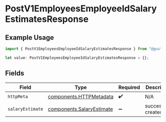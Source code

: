 # PostV1EmployeesEmployeeIdSalaryEstimatesResponse

## Example Usage

```typescript
import { PostV1EmployeesEmployeeIdSalaryEstimatesResponse } from "@gusto/embedded-api/models/operations/postv1employeesemployeeidsalaryestimates.js";

let value: PostV1EmployeesEmployeeIdSalaryEstimatesResponse = {};
```

## Fields

| Field                                                                  | Type                                                                   | Required                                                               | Description                                                            |
| ---------------------------------------------------------------------- | ---------------------------------------------------------------------- | ---------------------------------------------------------------------- | ---------------------------------------------------------------------- |
| `httpMeta`                                                             | [components.HTTPMetadata](../../models/components/httpmetadata.md)     | :heavy_check_mark:                                                     | N/A                                                                    |
| `salaryEstimate`                                                       | [components.SalaryEstimate](../../models/components/salaryestimate.md) | :heavy_minus_sign:                                                     | successfully created                                                   |